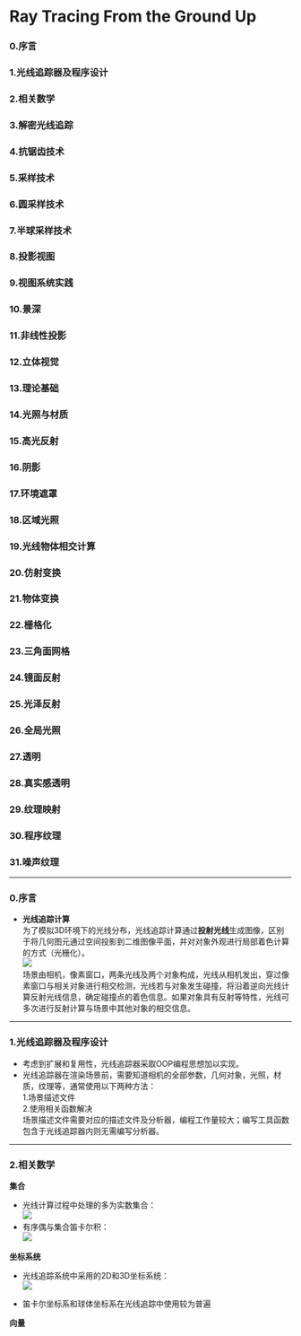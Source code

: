 # Ray Tracing From the Ground Up #

### 0.序言 ###
### 1.光线追踪器及程序设计 ###
### 2.相关数学 ###
### 3.解密光线追踪 ###
### 4.抗锯齿技术 ###
### 5.采样技术 ###
### 6.圆采样技术 ###
### 7.半球采样技术 ###
### 8.投影视图 ###
### 9.视图系统实践 ###
### 10.景深 ###
### 11.非线性投影 ###
### 12.立体视觉 ###
### 13.理论基础 ###
### 14.光照与材质 ###
### 15.高光反射 ###
### 16.阴影 ###
### 17.环境遮罩 ###
### 18.区域光照 ###
### 19.光线物体相交计算 ###
### 20.仿射变换 ###
### 21.物体变换 ###
### 22.栅格化 ###
### 23.三角面网格 ###
### 24.镜面反射 ###
### 25.光泽反射 ###
### 26.全局光照 ###
### 27.透明 ###
### 28.真实感透明 ###
### 29.纹理映射 ###
### 30.程序纹理 ###
### 31.噪声纹理 ###

----------
### 0.序言 ###
- **光线追踪计算**    
为了模拟3D环境下的光线分布，光线追踪计算通过**投射光线**生成图像，区别于将几何图元通过空间投影到二维图像平面，并对对象外观进行局部着色计算的方式（光栅化）。       
![](https://i.imgur.com/cjccPK2.png)  
场景由相机，像素窗口，两条光线及两个对象构成，光线从相机发出，穿过像素窗口与相关对象进行相交检测，光线若与对象发生碰撞，将沿着逆向光线计算反射光线信息，确定碰撞点的着色信息。如果对象具有反射等特性，光线可多次进行反射计算与场景中其他对象的相交信息。  

----------
### 1.光线追踪器及程序设计 ###

- 考虑到扩展和复用性，光线追踪器采取OOP编程思想加以实现。       
-  光线追踪器在渲染场景前，需要知道相机的全部参数，几何对象，光照，材质，纹理等，通常使用以下两种方法：   
1.场景描述文件     
2.使用相关函数解决      
场景描述文件需要对应的描述文件及分析器，编程工作量较大；编写工具函数包含于光线追踪器内则无需编写分析器。       

----------
### 2.相关数学 ###
**集合**    

- 光线计算过程中处理的多为实数集合：     
![](https://i.imgur.com/fVvINDj.png)    
- 有序偶与集合笛卡尔积：      
![](https://i.imgur.com/ZMRljBm.png)     

**坐标系统**     

- 光线追踪系统中采用的2D和3D坐标系统：      
![](https://i.imgur.com/7zK5Uxl.png)       

- 笛卡尔坐标系和球体坐标系在光线追踪中使用较为普遍   

**向量**   






 



